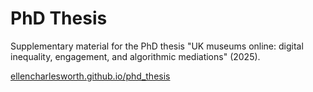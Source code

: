 # PhD Thesis
Supplementary material for the PhD thesis "UK museums online: digital inequality, engagement, and algorithmic mediations" (2025).

[ellencharlesworth.github.io/phd_thesis](https://ellencharlesworth.github.io/phd_thesis/)
